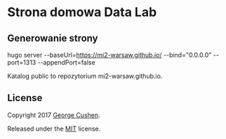 # Strona domowa Data Lab

## Generowanie strony

 hugo server --baseUrl=https://mi2-warsaw.github.io/ --bind="0.0.0.0" --port=1313 --appendPort=false

Katalog public to repozytorium mi2-warsaw.github.io.

## License

Copyright 2017 [George Cushen](https://georgecushen.com).

Released under the [MIT](https://github.com/sourcethemes/academic-kickstart/blob/master/LICENSE.md) license.

